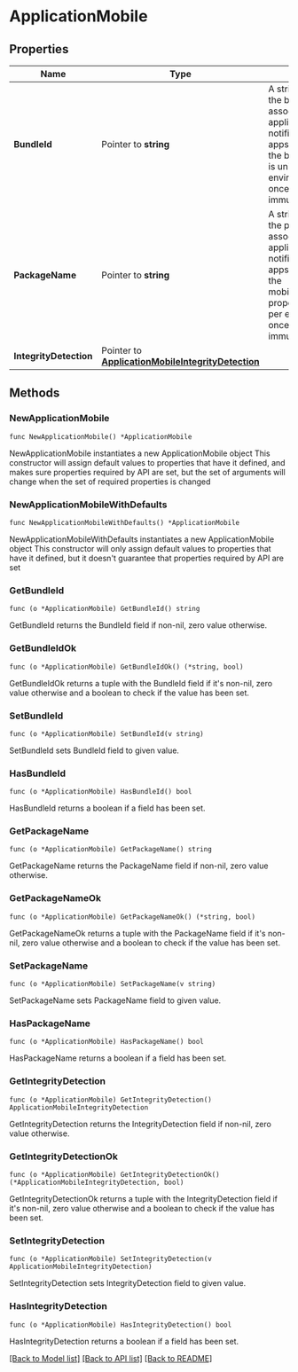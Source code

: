 # ApplicationMobile

## Properties

Name | Type | Description | Notes
------------ | ------------- | ------------- | -------------
**BundleId** | Pointer to **string** | A string that specifies the bundle associated with the application, for push notifications in native apps. The value of the bundleId property is unique per environment, and once defined, is immutable. | [optional] 
**PackageName** | Pointer to **string** | A string that specifies the package name associated with the application, for push notifications in native apps. The value of the mobile.packageName property is unique per environment, and once defined, is immutable. | [optional] 
**IntegrityDetection** | Pointer to [**ApplicationMobileIntegrityDetection**](ApplicationMobileIntegrityDetection.md) |  | [optional] 

## Methods

### NewApplicationMobile

`func NewApplicationMobile() *ApplicationMobile`

NewApplicationMobile instantiates a new ApplicationMobile object
This constructor will assign default values to properties that have it defined,
and makes sure properties required by API are set, but the set of arguments
will change when the set of required properties is changed

### NewApplicationMobileWithDefaults

`func NewApplicationMobileWithDefaults() *ApplicationMobile`

NewApplicationMobileWithDefaults instantiates a new ApplicationMobile object
This constructor will only assign default values to properties that have it defined,
but it doesn't guarantee that properties required by API are set

### GetBundleId

`func (o *ApplicationMobile) GetBundleId() string`

GetBundleId returns the BundleId field if non-nil, zero value otherwise.

### GetBundleIdOk

`func (o *ApplicationMobile) GetBundleIdOk() (*string, bool)`

GetBundleIdOk returns a tuple with the BundleId field if it's non-nil, zero value otherwise
and a boolean to check if the value has been set.

### SetBundleId

`func (o *ApplicationMobile) SetBundleId(v string)`

SetBundleId sets BundleId field to given value.

### HasBundleId

`func (o *ApplicationMobile) HasBundleId() bool`

HasBundleId returns a boolean if a field has been set.

### GetPackageName

`func (o *ApplicationMobile) GetPackageName() string`

GetPackageName returns the PackageName field if non-nil, zero value otherwise.

### GetPackageNameOk

`func (o *ApplicationMobile) GetPackageNameOk() (*string, bool)`

GetPackageNameOk returns a tuple with the PackageName field if it's non-nil, zero value otherwise
and a boolean to check if the value has been set.

### SetPackageName

`func (o *ApplicationMobile) SetPackageName(v string)`

SetPackageName sets PackageName field to given value.

### HasPackageName

`func (o *ApplicationMobile) HasPackageName() bool`

HasPackageName returns a boolean if a field has been set.

### GetIntegrityDetection

`func (o *ApplicationMobile) GetIntegrityDetection() ApplicationMobileIntegrityDetection`

GetIntegrityDetection returns the IntegrityDetection field if non-nil, zero value otherwise.

### GetIntegrityDetectionOk

`func (o *ApplicationMobile) GetIntegrityDetectionOk() (*ApplicationMobileIntegrityDetection, bool)`

GetIntegrityDetectionOk returns a tuple with the IntegrityDetection field if it's non-nil, zero value otherwise
and a boolean to check if the value has been set.

### SetIntegrityDetection

`func (o *ApplicationMobile) SetIntegrityDetection(v ApplicationMobileIntegrityDetection)`

SetIntegrityDetection sets IntegrityDetection field to given value.

### HasIntegrityDetection

`func (o *ApplicationMobile) HasIntegrityDetection() bool`

HasIntegrityDetection returns a boolean if a field has been set.


[[Back to Model list]](../README.md#documentation-for-models) [[Back to API list]](../README.md#documentation-for-api-endpoints) [[Back to README]](../README.md)


